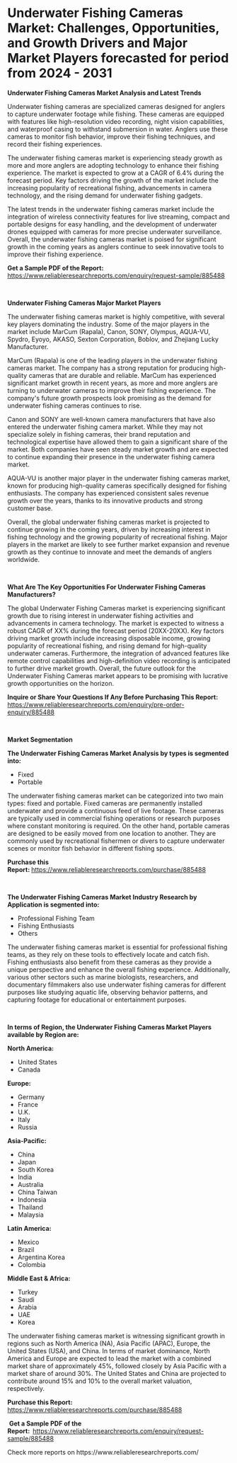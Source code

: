 <p><h1>Underwater Fishing Cameras Market: Challenges, Opportunities, and Growth Drivers and Major Market Players forecasted for period from 2024 - 2031</h1></p><p><strong>Underwater Fishing Cameras Market Analysis and Latest Trends</strong></p>
<p><p>Underwater fishing cameras are specialized cameras designed for anglers to capture underwater footage while fishing. These cameras are equipped with features like high-resolution video recording, night vision capabilities, and waterproof casing to withstand submersion in water. Anglers use these cameras to monitor fish behavior, improve their fishing techniques, and record their fishing experiences.</p><p>The underwater fishing cameras market is experiencing steady growth as more and more anglers are adopting technology to enhance their fishing experience. The market is expected to grow at a CAGR of 6.4% during the forecast period. Key factors driving the growth of the market include the increasing popularity of recreational fishing, advancements in camera technology, and the rising demand for underwater fishing gadgets.</p><p>The latest trends in the underwater fishing cameras market include the integration of wireless connectivity features for live streaming, compact and portable designs for easy handling, and the development of underwater drones equipped with cameras for more precise underwater surveillance. Overall, the underwater fishing cameras market is poised for significant growth in the coming years as anglers continue to seek innovative tools to improve their fishing experience.</p></p>
<p><strong>Get a Sample PDF of the Report:&nbsp;</strong> <a href="https://www.reliableresearchreports.com/enquiry/request-sample/885488">https://www.reliableresearchreports.com/enquiry/request-sample/885488</a></p>
<p>&nbsp;</p>
<p><strong>Underwater Fishing Cameras Major Market Players</strong></p>
<p><p>The underwater fishing cameras market is highly competitive, with several key players dominating the industry. Some of the major players in the market include MarCum (Rapala), Canon, SONY, Olympus, AQUA-VU, Spydro, Eyoyo, AKASO, Sexton Corporation, Boblov, and Zhejiang Lucky Manufacturer.</p><p>MarCum (Rapala) is one of the leading players in the underwater fishing cameras market. The company has a strong reputation for producing high-quality cameras that are durable and reliable. MarCum has experienced significant market growth in recent years, as more and more anglers are turning to underwater cameras to improve their fishing experience. The company's future growth prospects look promising as the demand for underwater fishing cameras continues to rise.</p><p>Canon and SONY are well-known camera manufacturers that have also entered the underwater fishing camera market. While they may not specialize solely in fishing cameras, their brand reputation and technological expertise have allowed them to gain a significant share of the market. Both companies have seen steady market growth and are expected to continue expanding their presence in the underwater fishing camera market.</p><p>AQUA-VU is another major player in the underwater fishing cameras market, known for producing high-quality cameras specifically designed for fishing enthusiasts. The company has experienced consistent sales revenue growth over the years, thanks to its innovative products and strong customer base.</p><p>Overall, the global underwater fishing cameras market is projected to continue growing in the coming years, driven by increasing interest in fishing technology and the growing popularity of recreational fishing. Major players in the market are likely to see further market expansion and revenue growth as they continue to innovate and meet the demands of anglers worldwide.</p></p>
<p>&nbsp;</p>
<p><strong>What Are The Key Opportunities For Underwater Fishing Cameras Manufacturers?</strong></p>
<p><p>The global Underwater Fishing Cameras market is experiencing significant growth due to rising interest in underwater fishing activities and advancements in camera technology. The market is expected to witness a robust CAGR of XX% during the forecast period (20XX-20XX). Key factors driving market growth include increasing disposable income, growing popularity of recreational fishing, and rising demand for high-quality underwater cameras. Furthermore, the integration of advanced features like remote control capabilities and high-definition video recording is anticipated to further drive market growth. Overall, the future outlook for the Underwater Fishing Cameras market appears to be promising with lucrative growth opportunities on the horizon.</p></p>
<p><strong>Inquire or Share Your Questions If Any Before Purchasing This Report:</strong> <a href="https://www.reliableresearchreports.com/enquiry/pre-order-enquiry/885488">https://www.reliableresearchreports.com/enquiry/pre-order-enquiry/885488</a></p>
<p>&nbsp;</p>
<p><strong>Market Segmentation</strong></p>
<p><strong>The Underwater Fishing Cameras Market Analysis by types is segmented into:</strong></p>
<p><ul><li>Fixed</li><li>Portable</li></ul></p>
<p><p>The underwater fishing cameras market can be categorized into two main types: fixed and portable. Fixed cameras are permanently installed underwater and provide a continuous feed of live footage. These cameras are typically used in commercial fishing operations or research purposes where constant monitoring is required. On the other hand, portable cameras are designed to be easily moved from one location to another. They are commonly used by recreational fishermen or divers to capture underwater scenes or monitor fish behavior in different fishing spots.</p></p>
<p><strong>Purchase this Report:&nbsp;</strong><a href="https://www.reliableresearchreports.com/purchase/885488">https://www.reliableresearchreports.com/purchase/885488</a></p>
<p>&nbsp;</p>
<p><strong>The Underwater Fishing Cameras Market Industry Research by Application is segmented into:</strong></p>
<p><ul><li>Professional Fishing Team</li><li>Fishing Enthusiasts</li><li>Others</li></ul></p>
<p><p>The underwater fishing cameras market is essential for professional fishing teams, as they rely on these tools to effectively locate and catch fish. Fishing enthusiasts also benefit from these cameras as they provide a unique perspective and enhance the overall fishing experience. Additionally, various other sectors such as marine biologists, researchers, and documentary filmmakers also use underwater fishing cameras for different purposes like studying aquatic life, observing behavior patterns, and capturing footage for educational or entertainment purposes.</p></p>
<p>&nbsp;</p>
<p><strong>In terms of Region, the Underwater Fishing Cameras Market Players available by Region are:</strong></p>
<p>
    <p> <strong> North America: </strong>
        <ul>
            <li>United States</li>
            <li>Canada</li>
        </ul>
        </p> 
    <p> <strong> Europe: </strong>
        <ul>
            <li>Germany</li>
            <li>France</li>
            <li>U.K.</li>
            <li>Italy</li>
            <li>Russia</li>
        </ul>
        </p> 
    <p> <strong> Asia-Pacific: </strong>
        <ul>
            <li>China</li>
            <li>Japan</li>
            <li>South Korea</li>
            <li>India</li>
            <li>Australia</li>
            <li>China Taiwan</li>
            <li>Indonesia</li>
            <li>Thailand</li>
            <li>Malaysia</li>
        </ul>
        </p> 
    <p> <strong> Latin America: </strong>
        <ul>
            <li>Mexico</li>
            <li>Brazil</li>
            <li>Argentina Korea</li>
            <li>Colombia</li>
        </ul>
        </p> 
    <p> <strong> Middle East & Africa: </strong>
        <ul>
            <li>Turkey</li>
            <li>Saudi</li>
            <li>Arabia</li>
            <li>UAE</li>
            <li>Korea</li>
        </ul>
    </p>
    </p>
<p><p>The underwater fishing cameras market is witnessing significant growth in regions such as North America (NA), Asia Pacific (APAC), Europe, the United States (USA), and China. In terms of market dominance, North America and Europe are expected to lead the market with a combined market share of approximately 45%, followed closely by Asia Pacific with a market share of around 30%. The United States and China are projected to contribute around 15% and 10% to the overall market valuation, respectively.</p></p>
<p><strong>Purchase this Report: </strong><a href="https://www.reliableresearchreports.com/purchase/885488">https://www.reliableresearchreports.com/purchase/885488</a></p>
<p>&nbsp;<strong>Get a Sample PDF of the Report:&nbsp;&nbsp;</strong><a href="https://www.reliableresearchreports.com/enquiry/request-sample/885488">https://www.reliableresearchreports.com/enquiry/request-sample/885488</a></p>
<p><strong></strong></p>
<p>Check more reports on https://www.reliableresearchreports.com/</p>